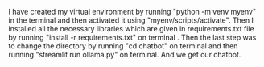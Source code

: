 I have created my virtual environment by running "python -m venv myenv" in the terminal and then activated it using "myenv/scripts/activate".
Then I installed all the necessary libraries which are given in requirements.txt file by running "install -r requirements.txt" on terminal .
Then the last step was to change the directory by running "cd chatbot" on terminal and then running "streamlit run ollama.py" on terminal. 
And we get our chatbot.

